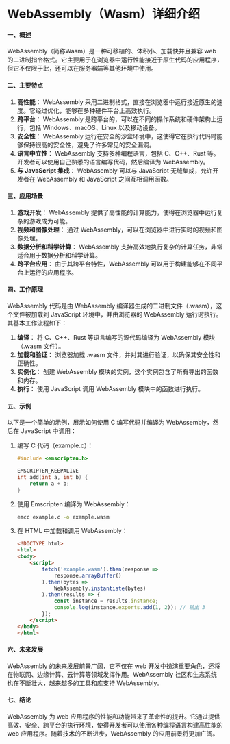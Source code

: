 # WebAssembly（Wasm）详细介绍

#### 一、概述

WebAssembly（简称Wasm）是一种可移植的、体积小、加载快并且兼容 web 的二进制指令格式。它主要用于在浏览器中运行性能接近于原生代码的应用程序，但它不仅限于此，还可以在服务器端等其他环境中使用。

#### 二、主要特点

1. **高性能**： WebAssembly 采用二进制格式，直接在浏览器中运行接近原生的速度。它经过优化，能够在多种硬件平台上高效执行。
2. **跨平台**： WebAssembly 是跨平台的，可以在不同的操作系统和硬件架构上运行，包括 Windows、macOS、Linux 以及移动设备。
3. **安全性**： WebAssembly 运行在安全的沙盒环境中，这使得它在执行代码时能够保持很高的安全性，避免了许多常见的安全漏洞。
4. **语言中立性**： WebAssembly 支持多种编程语言，包括 C、C++、Rust 等。开发者可以使用自己熟悉的语言编写代码，然后编译为 WebAssembly。
5. **与 JavaScript 集成**： WebAssembly 可以与 JavaScript 无缝集成，允许开发者在 WebAssembly 和 JavaScript 之间互相调用函数。

#### 三、应用场景

1. **游戏开发**： WebAssembly 提供了高性能的计算能力，使得在浏览器中运行复杂的游戏成为可能。
2. **视频和图像处理**： 通过 WebAssembly，可以在浏览器中进行实时的视频和图像处理。
3. **数据分析和科学计算**： WebAssembly 支持高效地执行复杂的计算任务，非常适合用于数据分析和科学计算。
4. **跨平台应用**： 由于其跨平台特性，WebAssembly 可以用于构建能够在不同平台上运行的应用程序。

#### 四、工作原理

WebAssembly 代码是由 WebAssembly 编译器生成的二进制文件（.wasm），这个文件被加载到 JavaScript 环境中，并由浏览器的 WebAssembly 运行时执行。其基本工作流程如下：

1. **编译**： 将 C、C++、Rust 等语言编写的源代码编译为 WebAssembly 模块（.wasm 文件）。
2. **加载和验证**： 浏览器加载 .wasm 文件，并对其进行验证，以确保其安全性和正确性。
3. **实例化**： 创建 WebAssembly 模块的实例，这个实例包含了所有导出的函数和内存。
4. **执行**： 使用 JavaScript 调用 WebAssembly 模块中的函数进行执行。

#### 五、示例

以下是一个简单的示例，展示如何使用 C 编写代码并编译为 WebAssembly，然后在 JavaScript 中调用：

1. 编写 C 代码（example.c）：

   ```c
   #include <emscripten.h>
   
   EMSCRIPTEN_KEEPALIVE
   int add(int a, int b) {
       return a + b;
   }
   ```

2. 使用 Emscripten 编译为 WebAssembly：

   ```bash
   emcc example.c -o example.wasm
   ```

3. 在 HTML 中加载和调用 WebAssembly：

   ```html
   <!DOCTYPE html>
   <html>
   <body>
       <script>
           fetch('example.wasm').then(response =>
               response.arrayBuffer()
           ).then(bytes =>
               WebAssembly.instantiate(bytes)
           ).then(results => {
               const instance = results.instance;
               console.log(instance.exports.add(1, 2)); // 输出 3
           });
       </script>
   </body>
   </html>
   ```

#### 六、未来发展

WebAssembly 的未来发展前景广阔，它不仅在 web 开发中扮演重要角色，还将在物联网、边缘计算、云计算等领域发挥作用。WebAssembly 社区和生态系统也在不断壮大，越来越多的工具和库支持 WebAssembly。

#### 七、结论

WebAssembly 为 web 应用程序的性能和功能带来了革命性的提升。它通过提供高效、安全、跨平台的执行环境，使得开发者可以使用各种编程语言构建高性能的 web 应用程序。随着技术的不断进步，WebAssembly 的应用前景将更加广阔。